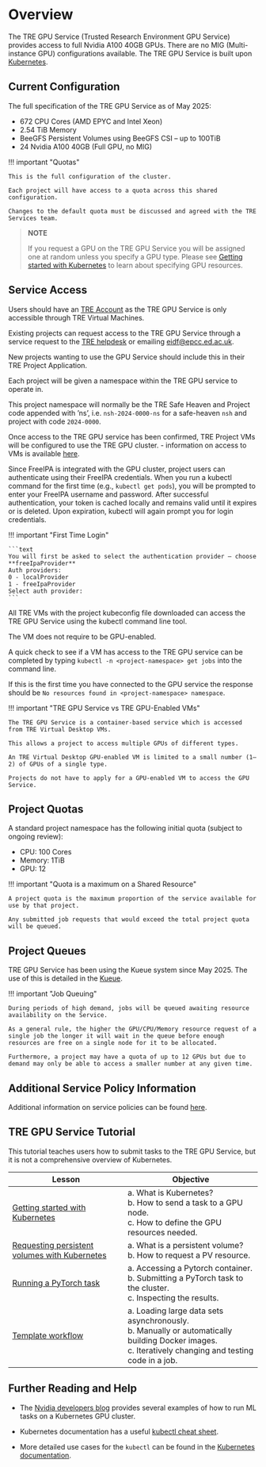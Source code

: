 # Overview

The TRE GPU Service (Trusted Research Environment GPU Service) provides access to full Nvidia A100 40GB GPUs. There are no MIG (Multi-instance GPU) configurations available. The TRE GPU Service is built upon [Kubernetes](https://kubernetes.io).

## Current Configuration

The full specification of the TRE GPU Service as of May 2025:

- 672 CPU Cores (AMD EPYC and Intel Xeon)
- 2.54 TiB Memory
- BeeGFS Persistent Volumes using BeeGFS CSI – up to 100TiB
- 24 Nvidia A100 40GB (Full GPU, no MIG)

!!! important "Quotas"

    This is the full configuration of the cluster.

    Each project will have access to a quota across this shared configuration.

    Changes to the default quota must be discussed and agreed with the TRE Services team.

> **NOTE**
>
> If you request a GPU on the TRE GPU Service you will be assigned one at random unless you specify a GPU type.
> Please see [Getting started with Kubernetes](training/L1_getting_started.md) to learn about specifying GPU resources.

## Service Access

Users should have an [TRE Account](../safe-haven-access.md) as the TRE GPU Service is only accessible through TRE Virtual Machines.

Existing projects can request access to the TRE GPU Service through a service request to the [TRE helpdesk](https://portal.eidf.ac.uk/queries/submit) or emailing [eidf@epcc.ed.ac.uk](mailto:eidf@epcc.ed.ac.uk).

New projects wanting to use the GPU Service should include this in their TRE Project Application.

Each project will be given a namespace within the TRE GPU service to operate in.

This project namespace will normally be the TRE Safe Heaven and Project code appended with ’ns’, i.e. `nsh-2024-0000-ns` for a safe-heaven `nsh` and project with code `2024-0000`.

Once access to the TRE GPU service has been confirmed, TRE Project VMs will be configured to use the TRE GPU cluster. - information on access to VMs is available [here](../virtual-desktop-connections.md).

Since FreeIPA is integrated with the GPU cluster, project users can authenticate using their FreeIPA credentials. When you run a kubectl command for the first time (e.g., `kubectl get pods`), you will be prompted to enter your FreeIPA username and password. After successful authentication, your token is cached locally and remains valid until it expires or is deleted. Upon expiration, kubectl will again prompt you for login credentials.

!!! important "First Time Login"

    ```text
    You will first be asked to select the authentication provider — choose **freeIpaProvider**
    Auth providers:
    0 - localProvider
    1 - freeIpaProvider
    Select auth provider:
    ```

All TRE VMs with the project kubeconfig file downloaded can access the TRE GPU Service using the kubectl command line tool.

The VM does not require to be GPU-enabled.

A quick check to see if a VM has access to the TRE GPU service can be completed by typing `kubectl -n <project-namespace> get jobs` into the command line.

If this is the first time you have connected to the GPU service the response should be `No resources found in <project-namespace> namespace`.

!!! important "TRE GPU Service vs TRE GPU-Enabled VMs"

    The TRE GPU Service is a container-based service which is accessed from TRE Virtual Desktop VMs.

    This allows a project to access multiple GPUs of different types.

    An TRE Virtual Desktop GPU-enabled VM is limited to a small number (1–2) of GPUs of a single type.

    Projects do not have to apply for a GPU-enabled VM to access the GPU Service.

## Project Quotas

A standard project namespace has the following initial quota (subject to ongoing review):

- CPU: 100 Cores
- Memory: 1TiB
- GPU: 12

!!! important "Quota is a maximum on a Shared Resource"

    A project quota is the maximum proportion of the service available for use by that project.

    Any submitted job requests that would exceed the total project quota will be queued.

## Project Queues

TRE GPU Service has been using the Kueue system since May 2025. The use of this is detailed in the [Kueue](kueue.md).

!!! important "Job Queuing"

    During periods of high demand, jobs will be queued awaiting resource availability on the Service.

    As a general rule, the higher the GPU/CPU/Memory resource request of a single job the longer it will wait in the queue before enough resources are free on a single node for it to be allocated.

    Furthermore, a project may have a quota of up to 12 GPUs but due to demand may only be able to access a smaller number at any given time.

## Additional Service Policy Information

Additional information on service policies can be found [here](policies.md).

## TRE GPU Service Tutorial

This tutorial teaches users how to submit tasks to the TRE GPU Service, but it is not a comprehensive overview of Kubernetes.

| Lesson                                                                                                   | Objective                                                                                                      |
|-----------------------------------|-------------------------------------|
| [Getting started with Kubernetes](training/L1_getting_started.md)                             | a. What is Kubernetes?<br>b. How to send a task to a GPU node.<br>c. How to define the GPU resources needed.  |
| [Requesting persistent volumes with Kubernetes](training/L4_requesting_persistent_volumes.md) | a. What is a persistent volume? <br>b. How to request a PV resource.                                          |
| [Running a PyTorch task](training/L5_running_a_pytorch_task.md)                               | a. Accessing a Pytorch container.<br>b. Submitting a PyTorch task to the cluster.<br>c. Inspecting the results. |
| [Template workflow](training/L6_template_workflow.md)                               | a. Loading large data sets asynchronously.<br>b. Manually or automatically building Docker images.<br>c. Iteratively changing and testing code in a job. |

## Further Reading and Help

- The [Nvidia developers blog](https://developer.nvidia.com/blog/search-posts/?q=Kubernetes) provides several examples of how to run ML tasks on a Kubernetes GPU cluster.

- Kubernetes documentation has a useful [kubectl cheat sheet](https://kubernetes.io/docs/reference/kubectl/cheatsheet/#viewing-and-finding-resources).

- More detailed use cases for the `kubectl` can be found in the [Kubernetes documentation](https://kubernetes.io/docs/reference/generated/kubectl/kubectl-commands#run).
